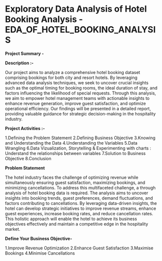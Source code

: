 # Exploratory Data Analysis of Hotel Booking Analysis - EDA_OF_HOTEL_BOOKING_ANALYSIS

**Project Summary -**

**Description :-**

Our project aims to analyze a comprehensive hotel booking dataset comprising bookings for both city and resort hotels. By leveraging advanced data analysis techniques, we seek to uncover crucial insights such as the optimal timing for booking rooms, the ideal duration of stay, and factors influencing the likelihood of special requests. Through this analysis, we aim to empower hotel management teams with actionable insights to enhance revenue generation, improve guest satisfaction, and optimize operational efficiency. Our findings will be presented in a detailed report, providing valuable guidance for strategic decision-making in the hospitality industry.

**Project Activities :-**

1.Defining the Problem Statement
2.Defining Business Objective
3.Knowing and Understanding the Data
4.Understanding the Variables
5.Data Wrangling
6.Data Vizualization, Storytelling & Experimenting with charts : Understand the relationships between variables
7.Solution to Business Objective
8.Conclusion

**Problem Statement**

The hotel industry faces the challenge of optimizing revenue while simultaneously ensuring guest satisfaction, maximizing bookings, and minimizing cancellations. To address this multifaceted challenge, a through analysis of hotel booking data is required. The analysis aims to uncover insights into booking trends, guest preferences, demand fluctuations, and factors contributing to cancellations. By leveraging data-driven insights, the hotel can develop strategic initiatives to improve revenue streams, enhance guest experiences, increase booking rates, and reduce cancellation rates. This holistic approach will enable the hotel to achieve its business objectives effectively and maintain a competitive edge in the hospitality market.

**Define Your Business Objective-**

1.Improve Revenue Optimization
2.Enhance Guest Satisfaction
3.Maximise Bookings
4.Minimise Cancellations
